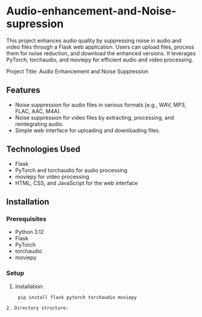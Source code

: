 # Audio-enhancement-and-Noise-supression
This project enhances audio quality by suppressing noise in audio and video files through a Flask web application. Users can upload files, process them for noise reduction, and download the enhanced versions. It leverages PyTorch, torchaudio, and moviepy for efficient audio and video processing.

Project Title: Audio Enhancement and Noise Suppression

## Features
- Noise suppression for audio files in various formats (e.g., WAV, MP3, FLAC, AAC, M4A).
- Noise suppression for video files by extracting, processing, and reintegrating audio.
- Simple web interface for uploading and downloading files.

## Technologies Used
- Flask
- PyTorch and torchaudio for audio processing
- moviepy for video processing
- HTML, CSS, and JavaScript for the web interface

## Installation

### Prerequisites
- Python 3.12
- Flask
- PyTorch
- torchaudio
- moviepy

### Setup
1. Installation:
   ```
    pip install flask pytorch torchaudio moviepy
  ```
2. Directory structure:

